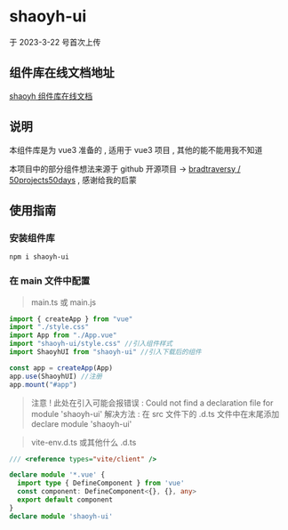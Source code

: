 # shaoyh-ui
于 2023-3-22 号首次上传

## 组件库在线文档地址
[shaoyh 组件库在线文档](http://ui.shaoyahu.com.cn/)

## 说明
本组件库是为 vue3 准备的 , 适用于 vue3 项目 , 其他的能不能用我不知道

本项目中的部分组件想法来源于 github 开源项目 -> [bradtraversy / 50projects50days](https://github.com/bradtraversy/50projects50days) , 感谢给我的启蒙

## 使用指南

### 安装组件库
```
npm i shaoyh-ui
```

### 在 main 文件中配置
> main.ts 或 main.js
```typescript
import { createApp } from "vue"
import "./style.css"
import App from "./App.vue"
import "shaoyh-ui/style.css" //引入组件样式
import ShaoyhUI from "shaoyh-ui" //引入下载后的组件

const app = createApp(App)
app.use(ShaoyhUI) //注册
app.mount("#app")
```

> 注意 ! 此处在引入可能会报错误 : Could not find a declaration file for module 'shaoyh-ui'
> 解决方法 : 在 src 文件下的 .d.ts 文件中在末尾添加 declare module 'shaoyh-ui'

> vite-env.d.ts 或其他什么 .d.ts
```typescript
/// <reference types="vite/client" />

declare module '*.vue' {
  import type { DefineComponent } from 'vue'
  const component: DefineComponent<{}, {}, any>
  export default component
}
declare module 'shaoyh-ui'
```